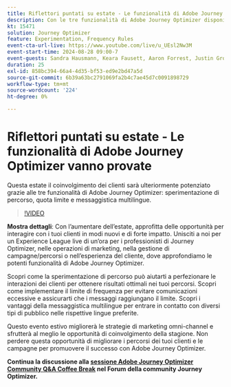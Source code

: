 ```yaml
---
title: Riflettori puntati su estate - Le funzionalità di Adobe Journey Optimizer vanno provate
description: Con le tre funzionalità di Adobe Journey Optimizer disponibili quest'estate, vale a dire sperimentazione del percorso, quota limite per la frequenza e messaggistica multilingue, potrete offrire ai vostri clienti un servizio di qualità superiore
kt: 15471
solution: Journey Optimizer
feature: Experimentation, Frequency Rules
event-cta-url-live: https://www.youtube.com/live/u_UEsl2Nw3M
event-start-time: 2024-08-28 09:00-7
event-guests: Sandra Hausmann, Keara Fausett, Aaron Forrest, Justin Grover
duration: 25
exl-id: 858bc394-66a4-4d35-bf53-ed9e2bd47a5d
source-git-commit: 6b39a63bc2791069fa2b4c7ae45d7c0091898729
workflow-type: tm+mt
source-wordcount: '224'
ht-degree: 0%

---
```


# Riflettori puntati su estate - Le funzionalità di Adobe Journey Optimizer vanno provate

Questa estate il coinvolgimento dei clienti sarà ulteriormente potenziato grazie alle tre funzionalità di Adobe Journey Optimizer: sperimentazione di percorso, quota limite e messaggistica multilingue.

>[!VIDEO](https://video.tv.adobe.com/v/3433225/?learn=on)


**Mostra dettagli**:
Con l’aumentare dell’estate, approfitta delle opportunità per interagire con i tuoi clienti in modi nuovi e di forte impatto. Unisciti a noi per un Experience League live di un’ora per i professionisti di Journey Optimizer, nelle operazioni di marketing, nella gestione di campagne/percorsi o nell’esperienza del cliente, dove approfondiamo le potenti funzionalità di Adobe Journey Optimizer.

Scopri come la sperimentazione di percorso può aiutarti a perfezionare le interazioni dei clienti per ottenere risultati ottimali nei tuoi percorsi. Scopri come implementare il limite di frequenza per evitare comunicazioni eccessive e assicurarti che i messaggi raggiungano il limite. Scopri i vantaggi della messaggistica multilingue per entrare in contatto con diversi tipi di pubblico nelle rispettive lingue preferite.

Questo evento estivo migliorerà le strategie di marketing omni-channel e sfrutterà al meglio le opportunità di coinvolgimento della stagione. Non perdere questa opportunità di migliorare i percorsi dei tuoi clienti e le campagne per promuovere il successo con Adobe Journey Optimizer.

**Continua la discussione alla [sessione Adobe Journey Optimizer Community Q&amp;A Coffee Break](https://experienceleaguecommunities.adobe.com/t5/journey-optimizer-discussions/experience-leagu[...]ugust-28th-8-30-am-pt-supercharge-your/td-p/697931) nel Forum della community Journey Optimizer.**
